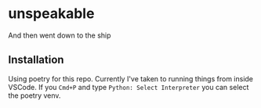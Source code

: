 # unspeakable
And then went down to the ship

## Installation

Using poetry for this repo. Currently I've taken to running things from inside VSCode. If you `Cmd+P` and type `Python: Select Interpreter` you can select the poetry venv.

